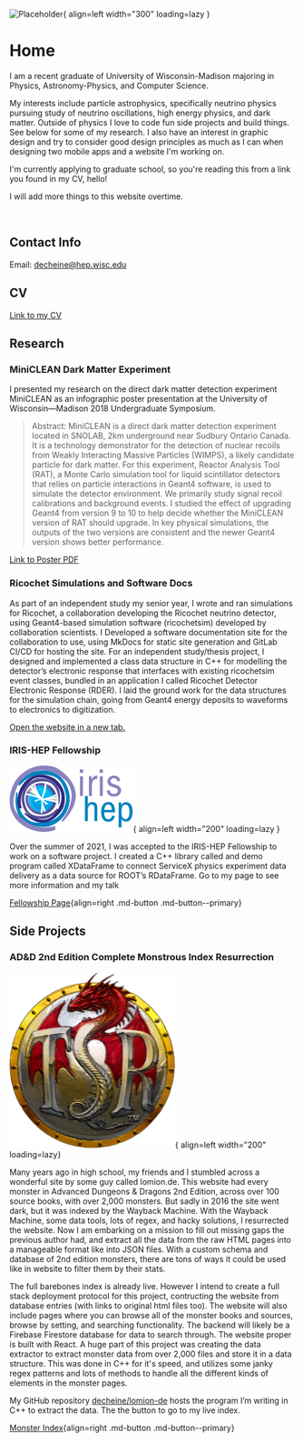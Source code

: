 ![Placeholder](img/HeadshotWhiteCircular.png){ align=left width="300" loading=lazy }

# Home

I am a recent graduate of University of Wisconsin-Madison majoring in Physics, Astronomy-Physics, and Computer Science.

My interests include particle astrophysics, specifically neutrino physics pursuing study of neutrino oscillations, high energy physics, and dark matter. Outside of physics I love to code fun side projects and build things. See below for some of my research. I also have an interest in graphic design and try to consider good design principles as much as I can when designing two mobile apps and a website I'm working on.

I'm currently applying to graduate school, so you're reading this from a link you found in my CV, hello!

I will add more things to this website overtime.

<br clear="left"/>

## Contact Info

Email: [decheine@hep.wisc.edu](mailto:decheine@hep.wisc.edu)

## CV

[Link to my CV](/files/CV_v1.3.pdf)

## Research

### MiniCLEAN Dark Matter Experiment

I presented my research on the direct dark matter detection experiment MiniCLEAN as an infographic poster presentation at the University of Wisconsin—Madison 2018 Undergraduate Symposium.

> Abstract: MiniCLEAN is a direct dark matter detection experiment located in SNOLAB, 2km underground near Sudbury Ontario Canada. It is a technology demonstrator for the detection of nuclear recoils from Weakly Interacting Massive Particles (WIMPS), a likely candidate particle for dark matter. For this experiment, Reactor Analysis Tool (RAT), a Monte Carlo simulation tool for liquid scintillator detectors that relies on particle interactions in Geant4 software, is used to simulate the detector environment. We primarily study signal recoil calibrations and background events. I studied the effect of upgrading Geant4 from version 9 to 10 to help decide whether the MiniCLEAN version of RAT should upgrade. In key physical simulations, the outputs of the two versions are consistent and the newer Geant4 version shows better performance.

[Link to Poster PDF](./files/SymposiumPosterFinal.pdf)

### Ricochet Simulations and Software Docs

As part of an independent study my senior year, I wrote and ran simulations for Ricochet, a collaboration developing the Ricochet neutrino detector, using Geant4-based simulation software (ricochetsim) developed by collaboration scientists.
I Developed a software documentation site for the collaboration to use, using MkDocs for static site generation and GitLab CI/CD for hosting the site.
For an independent study/thesis project, I designed and implemented a class data structure in C++ for modelling the detector’s electronic response that interfaces with existing ricochetsim event classes, bundled in an application I called Ricochet Detector Electronic Response (RDER).
I laid the ground work for the data structures for the simulation chain, going from Geant4 energy deposits to waveforms to electronics to digitization.

[Open the website in a new tab.](https://decheine.gitlab.io/mkdocs/)

### IRIS-HEP Fellowship

![Placeholder](img/iris-hep.png){ align=left width="200" loading=lazy }

Over the summer of 2021, I was accepted to the IRIS-HEP Fellowship to work on a software project. I created a C++ library called and demo program called XDataFrame to connect ServiceX physics experiment data delivery as a data source for ROOT’s RDataFrame. Go to my page to see more information and my talk

[Fellowship Page](https://iris-hep.org/fellows/decheine.html){align=right .md-button .md-button--primary}

## Side Projects

### AD&D 2nd Edition Complete Monstrous Index Resurrection

![Placeholder](img/tsr.png){ align=left width="200" loading=lazy}

Many years ago in high school, my friends and I stumbled across a wonderful site by some guy called lomion.de. This website had every monster in Advanced Dungeons & Dragons 2nd Edition, across over 100 source books, with over 2,000 monsters. But sadly in 2016 the site went dark, but it was indexed by the Wayback Machine. With the Wayback Machine, some data tools, lots of regex, and hacky solutions, I resurrected the website. Now I am embarking on a mission to fill out missing gaps the previous author had, and extract all the data from the raw HTML pages into a manageable format like into JSON files. With a custom schema and database of 2nd edition monsters, there are tons of ways it could be used like in website to filter them by their stats.

The full barebones index is already live. However I intend to create a full stack deployment protocol for this project, contructing the website from database entries (with links to original html files too). The website will also include pages where you can browse all of the monster books and sources, browse by setting, and searching functionality. The backend will likely be a Firebase Firestore database for data to search through. The website proper is built with React. A huge part of this project was creating the data extractor to extract monster data from over 2,000 files and store it in a data structure. This was done in C++ for it's speed, and utilizes some janky regex patterns and lots of methods to handle all the different kinds of elements in the monster pages.

My GitHub repository [decheine/lomion-de](https://github.com/decheine/lomion-de) hosts the program I’m writing in C++ to extract the data. The the button to go to my live index.

[Monster Index](https://decheine.github.io/lomion-de/){align=right .md-button .md-button--primary}
